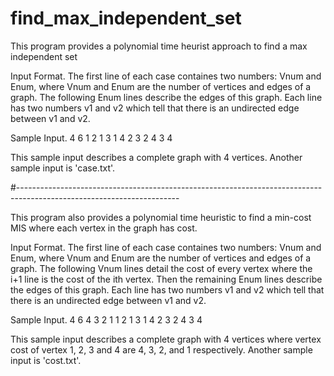 # find_max_independent_set
This program provides a polynomial time heurist approach to find a max independent set

Input Format.
The first line of each case containes two numbers: Vnum and Enum, where Vnum and Enum are the number of vertices and edges of a graph.
The following Enum lines describe the edges of this graph.
Each line has two numbers v1 and v2 which tell that there is an undirected edge between v1 and v2.

Sample Input.
4 6
1 2
1 3
1 4
2 3
2 4
3 4

This sample input describes a complete graph with 4 vertices.
Another sample input is 'case.txt'.

#----------------------------------------------------------------------------------------------------------------------

This program also provides a polynomial time heuristic to find a min-cost MIS where each vertex in the graph has cost.

Input Format.
The first line of each case containes two numbers: Vnum and Enum, where Vnum and Enum are the number of vertices and edges of a graph.
The following Vnum lines detail the cost of every vertex where the i+1 line is the cost of the ith vertex.
Then the remaining Enum lines describe the edges of this graph.
Each line has two numbers v1 and v2 which tell that there is an undirected edge between v1 and v2.

Sample Input.
4 6
4
3
2
1
1 2
1 3
1 4
2 3
2 4
3 4

This sample input describes a complete graph with 4 vertices where vertex cost of vertex 1, 2, 3 and 4 are 4, 3, 2, and 1 respectively.
Another sample input is 'cost.txt'.
